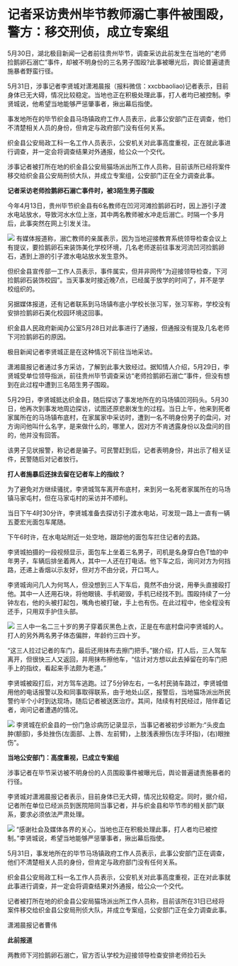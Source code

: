 

# 记者采访贵州毕节教师溺亡事件被围殴，警方：移交刑侦，成立专案组

5月30日，湖北极目新闻一记者前往贵州毕节，调查采访此前发生在当地的“老师捡鹅卵石溺亡”事件，却被不明身份的三名男子围殴?此事被曝光后，舆论普遍谴责施暴者野蛮行径。

5月31日，涉事记者李贤城对潇湘晨报（报料微信：xxcbbaoliao)记者表示，目前身体已无大碍，情况比较稳定。当地也正在积极处理此事，打人者均已被控制。李贤城说，他希望当地能够严惩肇事者，揪出幕后指使。

事发地所在的毕节织金县马场镇政府工作人员表示，此事公安部门正在调查，他们不清楚相关人员的身份，但肯定与政府部门没有任何关系。

织金县公安局政工科一名工作人员表示，公安机关对此事高度重视，正在就此事进行调查，并一定会将调查结果对外通报，给公众一个交代。

涉事记者被打所在地的织金县公安局猫场派出所工作人员称，目前该所已经将案件移交给织金县公安局刑侦大队，并成立专案组，公安部门正在全力调查此事。

**记者采访老师捡鹅卵石溺亡事件时，被3陌生男子围殴**

今年4月13日，贵州毕节织金县有6名教师在凹河河滩捡鹅卵石时，因上游引子渡水电站放水，导致河水水位上涨，其中两名教师被水冲走后溺亡。时隔一个多月后，此事突然在网上引发关注。

![](https://inews.gtimg.com/om_bt/ORWrHPHeYG63Pwnv_qfB4vnwgHGjzESMPO1IEQRhj_5jIAA/1000)
有媒体报道称，溺亡教师的亲属表示，因为当地迎接教育系统领导检查会议上有提议，要捡鹅卵石来装饰美化学校环境，几名老师遂前往事发河流凹河捡鹅卵石，遇到上游的引子渡水电站放水发生意外。

但织金县宣传部一工作人员表示，事件属实，但并非网传“为迎接领导检查，下河捡鹅卵石装饰校园”。当天事发时接近晚7点，已经属于放学的时间了，并不是学校组织的。

另据媒体报道，还有记者联系到马场镇布底小学校长张习军，张习军称，学校没有安排捡鹅卵石美化校园环境这回事。

织金县人民政府新闻办公室5月28日对此事进行了通报，但通报没有提及几名老师下河捡鹅卵石的原因。

极目新闻记者李贤城正是在这种情况下前往当地采访。

潇湘晨报记者通过多方采访，了解到此事大致经过。据知情人介绍，5月29日，李贤城受单位领导指派，前往贵州毕节调查采访“老师捡鹅卵石溺亡”事件，但没有想到在此过程中遭到三名陌生男子围殴。

5月29日，李贤城抵达织金县，随后探访了事发地所在的马场镇凹河码头。5月30日，他再次到事发地周边探访，试图还原悲剧发生的过程。当日上午，他来到死者家属所在的马场镇布底村，在家属家中采访时，遭到一名不明身份男子的盘问，对方询问他叫什么名字，是来做什么的，哪里人，因对方不肯透露身份以及盘问的目的，他并没有回答。

该男子见状报警，称记者是骗子。可民警赶到后，记者表明身份，并出示了相关证件，民警随后对记者放行。

**打人者施暴后还抹去留在记者车上的指纹？**

为了避免对方继续骚扰，李贤城驾车离开布底村，来到另一名死者家属所在的马场镇马家屯村，但在马家屯村的采访并不顺利。

当日下午4时30分许，李贤城准备去探访引子渡水电站，可发现一路上一直有一辆五菱宏光面包车尾随。

下午6时许，在水电站附近一处空地，跟踪他的面包车拦住记者的去路。

李贤城拍摄的一段视频显示，面包车上坐着三名男子，司机是名身穿白色T恤的中年男子，车辆后排坐着两人，其中一人还在打电话。他下车之后，询问对方为何挡路，还递上香烟以示友好，但对方不由分说，开口骂人。

李贤城询问几人为何骂人，但没想到三人下车后，竟然不由分说，用拳头直接殴打他。其中一人还用石块，将他眼镜、手机砸毁，手机已经找不到。围殴持续了一分钟左右，他的头被打起包，嘴角也被打破，手上也有伤。在此过程中，他全程没有还手，只用双手护住头部。

![](https://inews.gtimg.com/om_bt/Opo4nfZ_F9Lefz875y-1xWtF4qQdhcn4eXJgcsTztzn0sAA/1000)
三人中一名二三十岁的男子穿着灰黑色上衣，正是在布底村盘问李贤城的人。打人的另外两名男子体态偏胖，年龄约三四十岁。

“这三人拉过记者的车门，最后还用抹布去擦门把手。”据介绍，打人后，三人驾车离开，但很快三人又返回，并用抹布擦他车，“估计对方想以此去掉留在的车门把手上的指纹，看起来手法颇为老道。”

李贤城被殴打后，对方驾车逃跑。过了5分钟左右，一名村民骑车路过，李贤城借用他的电话报警以及和同事取得联系，由于地处山区，报警后，当地猫场派出所民警约半个小时到达现场，随后记者被送医治疗。其间，陆续有村民经过，陪伴着记者，询问记者遭遇的情况。

![](https://inews.gtimg.com/om_bt/O4DXaQpMAu4zzS1QuR1SUbNUFXiyxIAIyjK9b9qvQqtwAAA/1000)
李贤城在织金县的一份门急诊病历记录显示，当事记者被初步诊断为:“头皮血肿(额部)，多处挫伤(左面部、上唇、左前臂)，上肢浅表擦伤(左手环指)，(右)眼挫伤”。

**当地公安部门：高度重视，已成立专案组**

涉事记者在毕节采访被不明身份的人员围殴事件被曝光后，舆论普遍谴责施暴者的行径。

李贤城对潇湘晨报记者表示，目前身体已无大碍，情况比较稳定。同时，据介绍，记者所在单位已经派员到医院陪同当事记者，并与织金县和毕节市的相关部门联系，要求必须依法严肃处理。

![](https://inews.gtimg.com/om_bt/OGEeqRzuk4rDfNx330uM_fBqCkZvKwqu4orbT1TMSIDbwAA/1000)
“感谢社会及媒体各界的关心，当地也正在积极处理此事，打人者均已被控制。”李贤城说，希望当地能够严惩肇事者，揪出幕后指使。

5月31日，事发地所在的毕节马场镇政府工作人员表示，此事公安部门正在调查，他们不清楚相关人员的身份，但肯定与政府部门没有任何关系。

织金县公安局政工科一名工作人员表示，公安机关对此事高度重视，正在对此事就此事进行调查，并一定会将调查结果对外通报，给公众一个交代。

记者被打所在地的织金县公安局猫场派出所工作人员称，目前该所在31日已经将案件移交给织金县公安局刑侦大队，并成立专案组，公安部门正在全力调查此事。

潇湘晨报记者曹伟

**此前报道**

两教师下河捡鹅卵石溺亡，官方否认学校为迎接领导检查安排老师捡石头


